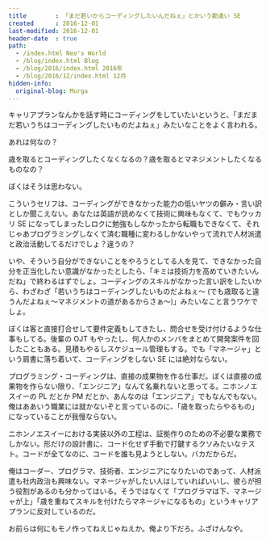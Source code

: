 ```yaml
---
title        : 「まだ若いからコーディングしたいんだねぇ」とかいう勘違い SE
created      : 2016-12-01
last-modified: 2016-12-01
header-date  : true
path:
  - /index.html Neo's World
  - /blog/index.html Blog
  - /blog/2016/index.html 2016年
  - /blog/2016/12/index.html 12月
hidden-info:
  original-blog: Murga
---
```


キャリアプランなんかを話す時にコーディングをしていたいというと、「まだまだ若いうちはコーディングしたいものだよねぇ」みたいなことをよく言われる。

あれは何なの？

歳を取るとコーディングしたくなくなるの？歳を取るとマネジメントしたくなるものなの？

ぼくはそうは思わない。

こういうセリフは、コーディングができなかった能力の低いヤツの僻み・言い訳としか聞こえない。あなたは英語が読めなくて技術に興味もなくて、でもウッカリ SE になってしまったしロクに勉強もしなかったから転職もできなくて、それじゃあプログラミングしなくて済む職種に変わるしかないやって流れで人材派遣と政治活動してるだけでしょ？違うの？

いや、そういう自分ができないことをやろうとしてる人を見て、できなかった自分を正当化したい意識がなかったとしたら、「キミは技術力を高めていきたいんだね」で終わるはずでしょ。コーディングのスキルがなかった言い訳をしたいから、わざわざ「若いうちはコーディングしたいものだよねぇ～ (でも歳取ると違うんだよねぇ～マネジメントの道があるからさぁ～)」みたいなこと言うワケでしょ。

ぼくは客と直接打合せして要件定義もしてきたし、問合せを受け付けるような仕事もしてる。後輩の OJT もやったし、何人かのメンバをまとめて開発案件を回したこともある。見積もやるしスケジュール管理もする。でも「マネージャ」という肩書に落ち着いて、コーディングをしない SE には絶対ならない。

プログラミング・コーディングは、直接の成果物を作る仕事だ。ぼくは直接の成果物を作らない限り、「エンジニア」なんて名乗れないと思ってる。ニホンノエスイーの PL だとか PM だとか、あんなのは「エンジニア」でもなんでもない。俺はああいう職業には就かないぞと言っているのに、「歳を取ったらやるもの」になっていることが我慢ならない。

ニホンノエスイーにおける実装以外の工程は、証拠作りのための不必要な業務でしかない。形だけの設計書に、コード化せず手動で打鍵するクソみたいなテスト。コードが全てなのに、コードを誰も見ようとしない。バカだからだ。

俺はコーダー、プログラマ、技術者、エンジニアになりたいのであって、人材派遣も社内政治も興味ない。マネージャがしたい人はしていればいいし、彼らが担う役割があるのも分かってはいる。そうではなくて「プログラマは下、マネージャが上」「歳を重ねてスキルを付けたらマネージャになるもの」というキャリアプランに反対しているのだ。

お前らは何にもモノ作ってねえじゃねえか。俺より下だろ。ふざけんなや。
